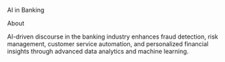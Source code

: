 AI in Banking

About

AI-driven discourse in the banking industry enhances fraud detection, risk management, customer service automation, and personalized financial insights through advanced data analytics and machine learning.
